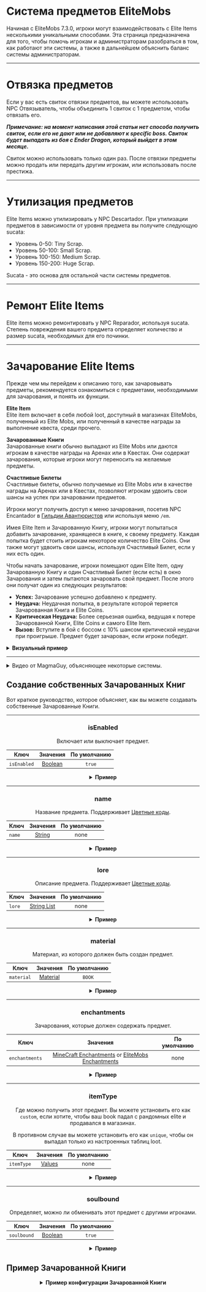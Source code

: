 # Система предметов EliteMobs

Начиная с EliteMobs 7.3.0, игроки могут взаимодействовать с Elite Items  несколькими уникальными способами.  Эта страница предназначена для того, чтобы помочь игрокам и администраторам разобраться в том, как работают эти системы, а также в дальнейшем объяснить баланс системы администраторам.


***

# Отвязка предметов

Если у вас есть свиток отвязки предметов, вы можете использовать NPC Отвязыватель, чтобы объединить 1 свиток с 1 предметом, чтобы отвязать его.

***Примечание:  на момент написания этой статьи нет способа получить свиток, если его не дают или не добавляют к  specific boss. Свиток будет выпадать из боя с  Ender Dragon,  который выйдет в этом месяце.***

Свиток можно использовать только один раз. После отвязки предметы можно продать или передать другим игрокам, или использовать после престижа.

***

# Утилизация предметов

Elite Items  можно утилизировать у NPC  Descartador.  При утилизации предметов в зависимости от уровня предмета вы получите следующую sucata:

- Уровень 0-50:  Tiny Scrap.
- Уровень 50-100:  Small Scrap.
- Уровень 100-150:  Medium Scrap.
- Уровень 150-200:  Huge Scrap.

Sucata - это основа для остальной части системы предметов.

***

# Ремонт Elite Items

Elite items  можно ремонтировать у NPC  Reparador, используя sucata. Степень повреждения вашего предмета определяет количество и размер sucata, необходимых для его починки.

***

# Зачарование Elite Items

Прежде чем мы перейдем к описанию того, как зачаровывать предметы, рекомендуется ознакомиться с предметами, необходимыми для зачарования, и понять их функции.

**Elite Item**
</br>Elite item  включает в себя любой loot, доступный в магазинах EliteMobs, полученный из  Elite Mobs,  или полученный в качестве награды за выполнение квеста, среди прочего.

**Зачарованные Книги**
</br>Зачарованные книги обычно выпадают из  Elite Mobs  или  даются  игрокам  в  качестве  награды  на  Аренах  или  в  Квестах.  Они  содержат  зачарования,  которые  игроки  могут  переносить  на  желаемые  предметы.

**Счастливые Билеты**
</br>Счастливые билеты, обычно получаемые из  Elite Mobs  или  в  качестве  награды  на  Аренах  или  в  Квестах,  позволяют  игрокам  удвоить  свои  шансы  на  успех  при  зачаровании  предметов.

Игроки могут получить доступ к меню зачарования, посетив NPC  Encantador  в  [Гильдии Авантюристов]($language$/elitemobs/adventurers_guild_world.md)  или  используя  меню  `/em`.
 
Имея  Elite Item  и  Зачарованную Книгу,  игроки  могут  попытаться  добавить  зачарование,  хранящееся  в  книге,  к  своему  предмету.  Каждая  попытка  будет  стоить  игрокам  некоторое  количество  Elite Coins.  Они  также  могут  удвоить  свои  шансы,  используя  Счастливый Билет,  если  у  них  есть  один.

Чтобы  начать  зачарование,  игроки  помещают  один  Elite Item,  одну  Зачарованную Книгу  и  один  Счастливый Билет  (если  есть)  в  окно  Зачарования  и  затем  пытаются  зачаровать  свой  предмет.  После  этого  они  получат  один  из  следующих  результатов: 

- **Успех:** Зачарование успешно добавлено к предмету.
- **Неудача:** Неудачная попытка, в результате которой теряется Зачарованная Книга и Elite Coins.
- **Критическая Неудача:** Более серьезная ошибка, ведущая к потере Зачарованной Книги, Elite Coins и самого Elite Item.
- **Вызов:**  Вступите в бой с боссом с 10% шансом критической неудачи при проигрыше. Предмет будет зачарован, если игроки победят.

<details>

<summary><b>Визуальный пример</b></summary>

<div align="center">

<video autoplay loop muted>
  <source src="../../../img/wiki/enchant_example.webm" type="video/webm">
  Your browser does not support the video tag.
</video>

</div>

</details>

***

<details>
  <summary>Видео от MagmaGuy, объясняющее некоторые системы.</summary>

  <div style="text-align: center;">
    <iframe width="560" height="315" src="https://www.youtube.com/embed/MtfeS6fq0Pw" frameborder="0" allowfullscreen></iframe>
  </div>

</details>

## Создание собственных Зачарованных Книг

Вот краткое руководство, которое объясняет, как вы можете создавать собственные Зачарованные Книги.

<div align="center">

***

### isEnabled

Включает или выключает предмет.

| Ключ         |      Значения       | По умолчанию |
|-------------|:-----------------:|:-------:|
| `isEnabled` | [Boolean](#boolean) | `true`  |

<details> 

<summary><b>Пример</b></summary>

<div align="left">

```yml
isEnabled: true
```

</div>

</details>

***

### name

Название предмета. Поддерживает [Цветные коды](#color_codes).

| Ключ         |      Значения       | По умолчанию |
|-------------|:-----------------:|:-------:|
| `name` | [String](#string) |  none   |

<details> 

<summary><b>Пример</b></summary>

<div align="left">

```yml
name: '&aElite Custom Enchanted Book'
```

<div align="center">

![create_book_name.jpg](../../../img/wiki/create_book_name.jpg)

</div>

</div>

</details>

***

### lore

Описание предмета. Поддерживает [Цветные коды](#color_codes).

| Ключ         |           Значения            | По умолчанию |
|-------------|:---------------------------:|:-------:|
| `lore` | [String List](#string_list) |  none   |

<details> 

<summary><b>Пример</b></summary>

<div align="left">

```yml
lore:
- '&2Use this custom book to'
- '&2enchant items at the enchanter!'
```

<div align="center">

![create_book_lore.jpg](../../../img/wiki/create_book_lore.jpg)

</div>

</div>

</details>

***

### material

Материал, из которого должен быть создан предмет.

| Ключ         |      Значения       | По умолчанию |
|-------------|:-----------------:|:-------:|
| `material` | [Material](#material) | `BOOK`  |

<details> 

<summary><b>Пример</b></summary>

<div align="left">

```yml
material: BOOK
```

<div align="center">

![create_book_material.jpg](../../../img/wiki/create_book_material.jpg)

</div>

</div>

</details>

***

### enchantments

Зачарования, которые должен содержать предмет.

| Ключ         |    Значения    | По умолчанию |
|-------------|:------------:|:-------:|
| `enchantments` | [MineCraft Enchantments](https://hub.spigotmc.org/javadocs/spigot/org/bukkit/enchantments/Enchantment.html) or [EliteMobs Enchantments]($language$/elitemobs/custom_enchantments_list.md) |  none   |

<details> 

<summary><b>Пример</b></summary>

<div align="left">

```yml
enchantments:
- EARTHQUAKE,1
- LUCK,1
```

<div align="center">

![create_book_enchantments.jpg](../../../img/wiki/create_book_enchantments.jpg)

</div>

</div>

</details>

***

### itemType

Где можно получить этот предмет. Вы можете установить его как `custom`, если хотите, чтобы ваш  book  падал с рандомных  elite  и продавался в магазинах. 

В противном случае вы можете установить его как `unique`, чтобы он выпадал только из настроенных таблиц loot.

| Ключ         |    Значения    | По умолчанию |
|-------------|:------------:|:-------:|
| `itemType` | [Values]($language$/elitemobs/creating_items.md&section=itemtype) |  none   |

<details> 

<summary><b>Пример</b></summary>

<div align="left">

```yml
itemType: custom
```

</div>

</details>

***

### soulbound

Определяет, можно ли обменивать этот предмет с другими игроками.

| Ключ         |    Значения    | По умолчанию |
|-------------|:------------:|:-------:|
| `soulbound` | [Boolean](#boolean) | `true`  |

<details> 

<summary><b>Пример</b></summary>

<div align="left">

```yml
soulbound: true
```

</div>

</details>

</div>

## Пример Зачарованной Книги

<div align="center">

<details> 

<summary><b>Пример конфигурации Зачарованной Книги</b></summary>

<div align="left">

```yml
isEnabled: true
material: BOOK
name: '&5Excellent Mining Enchanted Book'
lore:
- '&2Used to enchant items at the enchanter!'
enchantments:
- MENDING,1
- DRILLING,1
itemType: UNIQUE
soulbound: false
```

Как вы можете видеть, создание Зачарованных Книг не так уж сложно. Большинство настроек - это обычные настройки, которые вы использовали бы при создании [предмета]($language$/elitemobs/creating_items.md).

За исключением того, что, конечно, наш главный фокус - это раздел `enchantments`. В нашей книге примера есть одно зачарование MineCraft `MENDING` и одно зачарование EliteMobs `DRILLING`.

Это сделало бы нашу книгу примера отличной книгой, которую вы бы хотели использовать на кирке.

</div>

</details>

</div>

